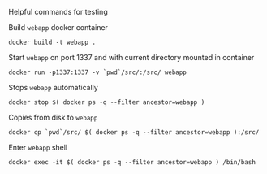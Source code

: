 Helpful commands for testing

Build `webapp` docker container
```
docker build -t webapp .
```

Start `webapp` on port 1337 and with current directory mounted in container
```
docker run -p1337:1337 -v `pwd`/src/:/src/ webapp
```

Stops `webapp` automatically
```
docker stop $( docker ps -q --filter ancestor=webapp )
```

Copies <file> from disk to `webapp`
```
docker cp `pwd`/src/ $( docker ps -q --filter ancestor=webapp ):/src/
```

Enter `webapp` shell
```
docker exec -it $( docker ps -q --filter ancestor=webapp ) /bin/bash
```
